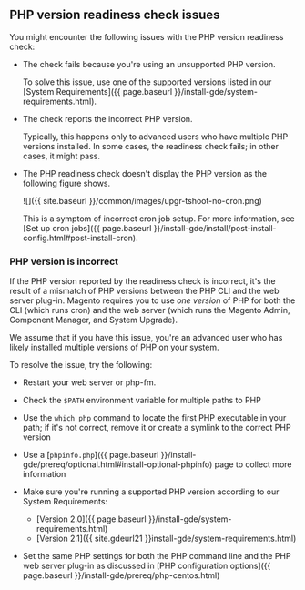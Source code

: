 

## PHP version readiness check issues

You might encounter the following issues with the PHP version readiness check:

*	The check fails because you're using an unsupported PHP version.

	To solve this issue, use one of the supported versions listed in our [System Requirements]({{ page.baseurl }}/install-gde/system-requirements.html).

*	The check reports the incorrect PHP version.

	Typically, this happens only to advanced users who have multiple PHP versions installed. In some cases, the readiness check fails; in other cases, it might pass.

*	The PHP readiness check doesn't display the PHP version as the following figure shows.

	![]({{ site.baseurl }}/common/images/upgr-tshoot-no-cron.png)

	This is a symptom of incorrect cron job setup. For more information, see [Set up cron jobs]({{ page.baseurl }}/install-gde/install/post-install-config.html#post-install-cron).

### PHP version is incorrect

If the PHP version reported by the readiness check is incorrect, it's the result of a mismatch of PHP versions between the PHP CLI and the web server plug-in. Magento requires you to use *one version* of PHP for both the CLI (which runs cron) and the web server (which runs the Magento Admin, Component Manager, and System Upgrade).

We assume that if you have this issue, you're an advanced user who has likely installed multiple versions of PHP on your system.

To resolve the issue, try the following:

*	Restart your web server or php-fm.
*	Check the `$PATH` environment variable for multiple paths to PHP
*	Use the `which php` command to locate the first PHP executable in your path; if it's not correct, remove it or create a symlink to the correct PHP version
*	Use a [`phpinfo.php`]({{ page.baseurl }}/install-gde/prereq/optional.html#install-optional-phpinfo) page to collect more information
*	Make sure you're running a supported PHP version according to our System Requirements:

	*	[Version 2.0]({{ page.baseurl }}/install-gde/system-requirements.html)
	*	[Version 2.1]({{ site.gdeurl21 }}install-gde/system-requirements.html)
*	Set the same PHP settings for both the PHP command line and the PHP web server plug-in as discussed in [PHP configuration options]({{ page.baseurl }}/install-gde/prereq/php-centos.html)

